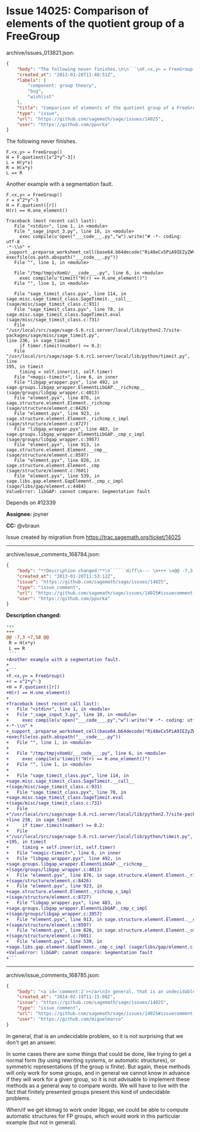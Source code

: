 # Issue 14025: Comparison of elements of the quotient group of a FreeGroup

archive/issues_013821.json:
```json
{
    "body": "The following never finishes.\n\n```\nF.<x,y> = FreeGroup()\nH = F.quotient([x^2*y^-3])\nL = H(y*x)\nR = H(x*y)\nL == R\n```\nAnother example with a segmentation fault.\n\n```\nF.<x,y> = FreeGroup()\nr = x^2*y^-3\nH = F.quotient([r])\nH(r) == H.one_element()\n\nTraceback (most recent call last):\n   File \"<stdin>\", line 1, in <module>\n   File \"_sage_input_3.py\", line 10, in <module>\n     exec compile(u'open(\"___code___.py\",\"w\").write(\"# -*- coding: utf-8  \n-*-\\\\n\" +  \n_support_.preparse_worksheet_cell(base64.b64decode(\"Ri48eCx5PiA9IEZyZWVHcm91cCgpCnIgPSB4XjIqeV4tMwpIID0gRi5xdW90aWVudChbcl0pCnRpbWVpdCgiSChyKSA9PSBILm9uZV9lbGVtZW50KCkiKQ==\"),globals())+\"\\\\n\");  \nexecfile(os.path.abspath(\"___code___.py\"))\n   File \"\", line 1, in <module>\n\n   File \"/tmp/tmpjvXomU/___code___.py\", line 6, in <module>\n     exec compile(u'timeit(\"H(r) == H.one_element()\")\n   File \"\", line 1, in <module>\n\n   File \"sage_timeit_class.pyx\", line 114, in  \nsage.misc.sage_timeit_class.SageTimeit.__call__  \n(sage/misc/sage_timeit_class.c:931)\n   File \"sage_timeit_class.pyx\", line 78, in  \nsage.misc.sage_timeit_class.SageTimeit.eval  \n(sage/misc/sage_timeit_class.c:731)\n   File  \n\"/usr/local/src/sage/sage-5.6.rc1.server/local/lib/python2.7/site-packages/sage/misc/sage_timeit.py\",  \nline 236, in sage_timeit\n     if timer.timeit(number) >= 0.2:\n   File  \n\"/usr/local/src/sage/sage-5.6.rc1.server/local/lib/python/timeit.py\", line  \n195, in timeit\n     timing = self.inner(it, self.timer)\n   File \"<magic-timeit>\", line 6, in inner\n   File \"libgap_wrapper.pyx\", line 492, in  \nsage.groups.libgap_wrapper.ElementLibGAP.__richcmp__  \n(sage/groups/libgap_wrapper.c:4013)\n   File \"element.pyx\", line 876, in sage.structure.element.Element._richcmp  \n(sage/structure/element.c:8426)\n   File \"element.pyx\", line 923, in  \nsage.structure.element.Element._richcmp_c_impl  \n(sage/structure/element.c:8727)\n   File \"libgap_wrapper.pyx\", line 483, in  \nsage.groups.libgap_wrapper.ElementLibGAP._cmp_c_impl  \n(sage/groups/libgap_wrapper.c:3957)\n   File \"element.pyx\", line 913, in sage.structure.element.Element.__cmp__  \n(sage/structure/element.c:8597)\n   File \"element.pyx\", line 826, in sage.structure.element.Element._cmp  \n(sage/structure/element.c:7601)\n   File \"element.pyx\", line 539, in  \nsage.libs.gap.element.GapElement._cmp_c_impl (sage/libs/gap/element.c:4484)\nValueError: libGAP: cannot compare: Segmentation fault\n```\n\nDepends on #12339\n\n**Assignee:** joyner\n\n**CC:**  @vbraun\n\nIssue created by migration from https://trac.sagemath.org/ticket/14025\n\n",
    "created_at": "2013-01-28T11:48:51Z",
    "labels": [
        "component: group theory",
        "bug",
        "wishlist"
    ],
    "title": "Comparison of elements of the quotient group of a FreeGroup",
    "type": "issue",
    "url": "https://github.com/sagemath/sage/issues/14025",
    "user": "https://github.com/ppurka"
}
```
The following never finishes.

```
F.<x,y> = FreeGroup()
H = F.quotient([x^2*y^-3])
L = H(y*x)
R = H(x*y)
L == R
```
Another example with a segmentation fault.

```
F.<x,y> = FreeGroup()
r = x^2*y^-3
H = F.quotient([r])
H(r) == H.one_element()

Traceback (most recent call last):
   File "<stdin>", line 1, in <module>
   File "_sage_input_3.py", line 10, in <module>
     exec compile(u'open("___code___.py","w").write("# -*- coding: utf-8  
-*-\\n" +  
_support_.preparse_worksheet_cell(base64.b64decode("Ri48eCx5PiA9IEZyZWVHcm91cCgpCnIgPSB4XjIqeV4tMwpIID0gRi5xdW90aWVudChbcl0pCnRpbWVpdCgiSChyKSA9PSBILm9uZV9lbGVtZW50KCkiKQ=="),globals())+"\\n");  
execfile(os.path.abspath("___code___.py"))
   File "", line 1, in <module>

   File "/tmp/tmpjvXomU/___code___.py", line 6, in <module>
     exec compile(u'timeit("H(r) == H.one_element()")
   File "", line 1, in <module>

   File "sage_timeit_class.pyx", line 114, in  
sage.misc.sage_timeit_class.SageTimeit.__call__  
(sage/misc/sage_timeit_class.c:931)
   File "sage_timeit_class.pyx", line 78, in  
sage.misc.sage_timeit_class.SageTimeit.eval  
(sage/misc/sage_timeit_class.c:731)
   File  
"/usr/local/src/sage/sage-5.6.rc1.server/local/lib/python2.7/site-packages/sage/misc/sage_timeit.py",  
line 236, in sage_timeit
     if timer.timeit(number) >= 0.2:
   File  
"/usr/local/src/sage/sage-5.6.rc1.server/local/lib/python/timeit.py", line  
195, in timeit
     timing = self.inner(it, self.timer)
   File "<magic-timeit>", line 6, in inner
   File "libgap_wrapper.pyx", line 492, in  
sage.groups.libgap_wrapper.ElementLibGAP.__richcmp__  
(sage/groups/libgap_wrapper.c:4013)
   File "element.pyx", line 876, in sage.structure.element.Element._richcmp  
(sage/structure/element.c:8426)
   File "element.pyx", line 923, in  
sage.structure.element.Element._richcmp_c_impl  
(sage/structure/element.c:8727)
   File "libgap_wrapper.pyx", line 483, in  
sage.groups.libgap_wrapper.ElementLibGAP._cmp_c_impl  
(sage/groups/libgap_wrapper.c:3957)
   File "element.pyx", line 913, in sage.structure.element.Element.__cmp__  
(sage/structure/element.c:8597)
   File "element.pyx", line 826, in sage.structure.element.Element._cmp  
(sage/structure/element.c:7601)
   File "element.pyx", line 539, in  
sage.libs.gap.element.GapElement._cmp_c_impl (sage/libs/gap/element.c:4484)
ValueError: libGAP: cannot compare: Segmentation fault
```

Depends on #12339

**Assignee:** joyner

**CC:**  @vbraun

Issue created by migration from https://trac.sagemath.org/ticket/14025





---

archive/issue_comments_168784.json:
```json
{
    "body": "**Description changed:**\n``````diff\n--- \n+++ \n@@ -7,3 +7,58 @@\n R = H(x*y)\n L == R\n ```\n+Another example with a segmentation fault.\n+\n+```\n+F.<x,y> = FreeGroup()\n+r = x^2*y^-3\n+H = F.quotient([r])\n+H(r) == H.one_element()\n+\n+Traceback (most recent call last):\n+   File \"<stdin>\", line 1, in <module>\n+   File \"_sage_input_3.py\", line 10, in <module>\n+     exec compile(u'open(\"___code___.py\",\"w\").write(\"# -*- coding: utf-8  \n+-*-\\\\n\" +  \n+_support_.preparse_worksheet_cell(base64.b64decode(\"Ri48eCx5PiA9IEZyZWVHcm91cCgpCnIgPSB4XjIqeV4tMwpIID0gRi5xdW90aWVudChbcl0pCnRpbWVpdCgiSChyKSA9PSBILm9uZV9lbGVtZW50KCkiKQ==\"),globals())+\"\\\\n\");  \n+execfile(os.path.abspath(\"___code___.py\"))\n+   File \"\", line 1, in <module>\n+\n+   File \"/tmp/tmpjvXomU/___code___.py\", line 6, in <module>\n+     exec compile(u'timeit(\"H(r) == H.one_element()\")\n+   File \"\", line 1, in <module>\n+\n+   File \"sage_timeit_class.pyx\", line 114, in  \n+sage.misc.sage_timeit_class.SageTimeit.__call__  \n+(sage/misc/sage_timeit_class.c:931)\n+   File \"sage_timeit_class.pyx\", line 78, in  \n+sage.misc.sage_timeit_class.SageTimeit.eval  \n+(sage/misc/sage_timeit_class.c:731)\n+   File  \n+\"/usr/local/src/sage/sage-5.6.rc1.server/local/lib/python2.7/site-packages/sage/misc/sage_timeit.py\",  \n+line 236, in sage_timeit\n+     if timer.timeit(number) >= 0.2:\n+   File  \n+\"/usr/local/src/sage/sage-5.6.rc1.server/local/lib/python/timeit.py\", line  \n+195, in timeit\n+     timing = self.inner(it, self.timer)\n+   File \"<magic-timeit>\", line 6, in inner\n+   File \"libgap_wrapper.pyx\", line 492, in  \n+sage.groups.libgap_wrapper.ElementLibGAP.__richcmp__  \n+(sage/groups/libgap_wrapper.c:4013)\n+   File \"element.pyx\", line 876, in sage.structure.element.Element._richcmp  \n+(sage/structure/element.c:8426)\n+   File \"element.pyx\", line 923, in  \n+sage.structure.element.Element._richcmp_c_impl  \n+(sage/structure/element.c:8727)\n+   File \"libgap_wrapper.pyx\", line 483, in  \n+sage.groups.libgap_wrapper.ElementLibGAP._cmp_c_impl  \n+(sage/groups/libgap_wrapper.c:3957)\n+   File \"element.pyx\", line 913, in sage.structure.element.Element.__cmp__  \n+(sage/structure/element.c:8597)\n+   File \"element.pyx\", line 826, in sage.structure.element.Element._cmp  \n+(sage/structure/element.c:7601)\n+   File \"element.pyx\", line 539, in  \n+sage.libs.gap.element.GapElement._cmp_c_impl (sage/libs/gap/element.c:4484)\n+ValueError: libGAP: cannot compare: Segmentation fault\n+```\n``````\n",
    "created_at": "2013-01-28T11:53:12Z",
    "issue": "https://github.com/sagemath/sage/issues/14025",
    "type": "issue_comment",
    "url": "https://github.com/sagemath/sage/issues/14025#issuecomment-168784",
    "user": "https://github.com/ppurka"
}
```

**Description changed:**
``````diff
--- 
+++ 
@@ -7,3 +7,58 @@
 R = H(x*y)
 L == R
 ```
+Another example with a segmentation fault.
+
+```
+F.<x,y> = FreeGroup()
+r = x^2*y^-3
+H = F.quotient([r])
+H(r) == H.one_element()
+
+Traceback (most recent call last):
+   File "<stdin>", line 1, in <module>
+   File "_sage_input_3.py", line 10, in <module>
+     exec compile(u'open("___code___.py","w").write("# -*- coding: utf-8  
+-*-\\n" +  
+_support_.preparse_worksheet_cell(base64.b64decode("Ri48eCx5PiA9IEZyZWVHcm91cCgpCnIgPSB4XjIqeV4tMwpIID0gRi5xdW90aWVudChbcl0pCnRpbWVpdCgiSChyKSA9PSBILm9uZV9lbGVtZW50KCkiKQ=="),globals())+"\\n");  
+execfile(os.path.abspath("___code___.py"))
+   File "", line 1, in <module>
+
+   File "/tmp/tmpjvXomU/___code___.py", line 6, in <module>
+     exec compile(u'timeit("H(r) == H.one_element()")
+   File "", line 1, in <module>
+
+   File "sage_timeit_class.pyx", line 114, in  
+sage.misc.sage_timeit_class.SageTimeit.__call__  
+(sage/misc/sage_timeit_class.c:931)
+   File "sage_timeit_class.pyx", line 78, in  
+sage.misc.sage_timeit_class.SageTimeit.eval  
+(sage/misc/sage_timeit_class.c:731)
+   File  
+"/usr/local/src/sage/sage-5.6.rc1.server/local/lib/python2.7/site-packages/sage/misc/sage_timeit.py",  
+line 236, in sage_timeit
+     if timer.timeit(number) >= 0.2:
+   File  
+"/usr/local/src/sage/sage-5.6.rc1.server/local/lib/python/timeit.py", line  
+195, in timeit
+     timing = self.inner(it, self.timer)
+   File "<magic-timeit>", line 6, in inner
+   File "libgap_wrapper.pyx", line 492, in  
+sage.groups.libgap_wrapper.ElementLibGAP.__richcmp__  
+(sage/groups/libgap_wrapper.c:4013)
+   File "element.pyx", line 876, in sage.structure.element.Element._richcmp  
+(sage/structure/element.c:8426)
+   File "element.pyx", line 923, in  
+sage.structure.element.Element._richcmp_c_impl  
+(sage/structure/element.c:8727)
+   File "libgap_wrapper.pyx", line 483, in  
+sage.groups.libgap_wrapper.ElementLibGAP._cmp_c_impl  
+(sage/groups/libgap_wrapper.c:3957)
+   File "element.pyx", line 913, in sage.structure.element.Element.__cmp__  
+(sage/structure/element.c:8597)
+   File "element.pyx", line 826, in sage.structure.element.Element._cmp  
+(sage/structure/element.c:7601)
+   File "element.pyx", line 539, in  
+sage.libs.gap.element.GapElement._cmp_c_impl (sage/libs/gap/element.c:4484)
+ValueError: libGAP: cannot compare: Segmentation fault
+```
``````




---

archive/issue_comments_168785.json:
```json
{
    "body": "<a id='comment:2'></a>\nIn general, that is an undecidable problem, so it is not surprising that we don't get an answer. \n\nIn some cases there are some things that could be done, like trying to get a normal form (by using rewriting systems, or automatic structures), or symmetric representations (if the group is finite). But again, these methods will only work for some groups, and in general we cannot know in advance if they will work for a given group, so it is not advisable to implement these methods as a general way to compare words. We will have to live with the fact that finitely presented groups present this kind of undecidable problems. \n\nWhen/if we get kbmag to work under libgap, we could be able to compute automatic structures for FP groups, which would work in this particular example (but not in general).",
    "created_at": "2014-02-19T11:15:08Z",
    "issue": "https://github.com/sagemath/sage/issues/14025",
    "type": "issue_comment",
    "url": "https://github.com/sagemath/sage/issues/14025#issuecomment-168785",
    "user": "https://github.com/miguelmarco"
}
```

<a id='comment:2'></a>
In general, that is an undecidable problem, so it is not surprising that we don't get an answer. 

In some cases there are some things that could be done, like trying to get a normal form (by using rewriting systems, or automatic structures), or symmetric representations (if the group is finite). But again, these methods will only work for some groups, and in general we cannot know in advance if they will work for a given group, so it is not advisable to implement these methods as a general way to compare words. We will have to live with the fact that finitely presented groups present this kind of undecidable problems. 

When/if we get kbmag to work under libgap, we could be able to compute automatic structures for FP groups, which would work in this particular example (but not in general).
